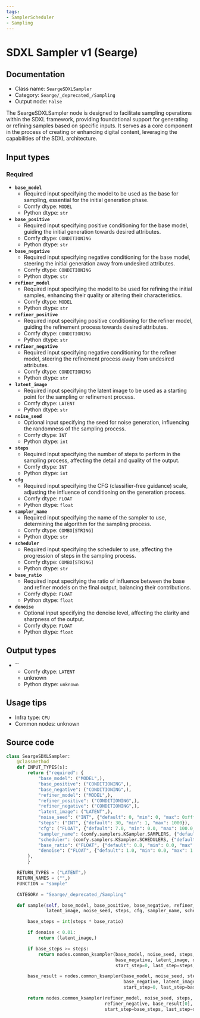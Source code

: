 ```yaml
---
tags:
- SamplerScheduler
- Sampling
---
```


# SDXL Sampler v1 (Searge)
## Documentation
- Class name: `SeargeSDXLSampler`
- Category: `Searge/_deprecated_/Sampling`
- Output node: `False`

The SeargeSDXLSampler node is designed to facilitate sampling operations within the SDXL framework, providing foundational support for generating or refining samples based on specific inputs. It serves as a core component in the process of creating or enhancing digital content, leveraging the capabilities of the SDXL architecture.
## Input types
### Required
- **`base_model`**
    - Required input specifying the model to be used as the base for sampling, essential for the initial generation phase.
    - Comfy dtype: `MODEL`
    - Python dtype: `str`
- **`base_positive`**
    - Required input specifying positive conditioning for the base model, guiding the initial generation towards desired attributes.
    - Comfy dtype: `CONDITIONING`
    - Python dtype: `str`
- **`base_negative`**
    - Required input specifying negative conditioning for the base model, steering the initial generation away from undesired attributes.
    - Comfy dtype: `CONDITIONING`
    - Python dtype: `str`
- **`refiner_model`**
    - Required input specifying the model to be used for refining the initial samples, enhancing their quality or altering their characteristics.
    - Comfy dtype: `MODEL`
    - Python dtype: `str`
- **`refiner_positive`**
    - Required input specifying positive conditioning for the refiner model, guiding the refinement process towards desired attributes.
    - Comfy dtype: `CONDITIONING`
    - Python dtype: `str`
- **`refiner_negative`**
    - Required input specifying negative conditioning for the refiner model, steering the refinement process away from undesired attributes.
    - Comfy dtype: `CONDITIONING`
    - Python dtype: `str`
- **`latent_image`**
    - Required input specifying the latent image to be used as a starting point for the sampling or refinement process.
    - Comfy dtype: `LATENT`
    - Python dtype: `str`
- **`noise_seed`**
    - Optional input specifying the seed for noise generation, influencing the randomness of the sampling process.
    - Comfy dtype: `INT`
    - Python dtype: `int`
- **`steps`**
    - Required input specifying the number of steps to perform in the sampling process, affecting the detail and quality of the output.
    - Comfy dtype: `INT`
    - Python dtype: `int`
- **`cfg`**
    - Required input specifying the CFG (classifier-free guidance) scale, adjusting the influence of conditioning on the generation process.
    - Comfy dtype: `FLOAT`
    - Python dtype: `float`
- **`sampler_name`**
    - Required input specifying the name of the sampler to use, determining the algorithm for the sampling process.
    - Comfy dtype: `COMBO[STRING]`
    - Python dtype: `str`
- **`scheduler`**
    - Required input specifying the scheduler to use, affecting the progression of steps in the sampling process.
    - Comfy dtype: `COMBO[STRING]`
    - Python dtype: `str`
- **`base_ratio`**
    - Required input specifying the ratio of influence between the base and refiner models on the final output, balancing their contributions.
    - Comfy dtype: `FLOAT`
    - Python dtype: `float`
- **`denoise`**
    - Optional input specifying the denoise level, affecting the clarity and sharpness of the output.
    - Comfy dtype: `FLOAT`
    - Python dtype: `float`
## Output types
- **``**
    - Comfy dtype: `LATENT`
    - unknown
    - Python dtype: `unknown`
## Usage tips
- Infra type: `CPU`
- Common nodes: unknown


## Source code
```python
class SeargeSDXLSampler:
    @classmethod
    def INPUT_TYPES(s):
        return {"required": {
            "base_model": ("MODEL",),
            "base_positive": ("CONDITIONING",),
            "base_negative": ("CONDITIONING",),
            "refiner_model": ("MODEL",),
            "refiner_positive": ("CONDITIONING",),
            "refiner_negative": ("CONDITIONING",),
            "latent_image": ("LATENT",),
            "noise_seed": ("INT", {"default": 0, "min": 0, "max": 0xffffffffffffffff}),
            "steps": ("INT", {"default": 30, "min": 1, "max": 1000}),
            "cfg": ("FLOAT", {"default": 7.0, "min": 0.0, "max": 100.0, "step": 0.5}),
            "sampler_name": (comfy.samplers.KSampler.SAMPLERS, {"default": "dpmpp_2m"}),
            "scheduler": (comfy.samplers.KSampler.SCHEDULERS, {"default": "karras"}),
            "base_ratio": ("FLOAT", {"default": 0.8, "min": 0.0, "max": 1.0, "step": 0.01}),
            "denoise": ("FLOAT", {"default": 1.0, "min": 0.0, "max": 1.0, "step": 0.01}),
        },
        }

    RETURN_TYPES = ("LATENT",)
    RETURN_NAMES = ("",)
    FUNCTION = "sample"

    CATEGORY = "Searge/_deprecated_/Sampling"

    def sample(self, base_model, base_positive, base_negative, refiner_model, refiner_positive, refiner_negative,
               latent_image, noise_seed, steps, cfg, sampler_name, scheduler, base_ratio, denoise):

        base_steps = int(steps * base_ratio)

        if denoise < 0.01:
            return (latent_image,)

        if base_steps >= steps:
            return nodes.common_ksampler(base_model, noise_seed, steps, cfg, sampler_name, scheduler, base_positive,
                                         base_negative, latent_image, denoise=denoise, disable_noise=False,
                                         start_step=0, last_step=steps, force_full_denoise=True)

        base_result = nodes.common_ksampler(base_model, noise_seed, steps, cfg, sampler_name, scheduler, base_positive,
                                            base_negative, latent_image, denoise=denoise, disable_noise=False,
                                            start_step=0, last_step=base_steps, force_full_denoise=False)

        return nodes.common_ksampler(refiner_model, noise_seed, steps, cfg, sampler_name, scheduler, refiner_positive,
                                     refiner_negative, base_result[0], denoise=1.0, disable_noise=True,
                                     start_step=base_steps, last_step=steps, force_full_denoise=True)

```
